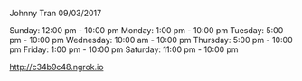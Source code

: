 Johnny Tran
09/03/2017

Sunday: 12:00 pm - 10:00 pm
Monday: 1:00 pm - 10:00 pm
Tuesday: 5:00 pm - 10:00 pm
Wednesday: 10:00 am - 10:00 pm
Thursday: 5:00 pm - 10:00 pm
Friday: 1:00 pm - 10:00 pm
Saturday: 11:00 pm - 10:00 pm

http://c34b9c48.ngrok.io
